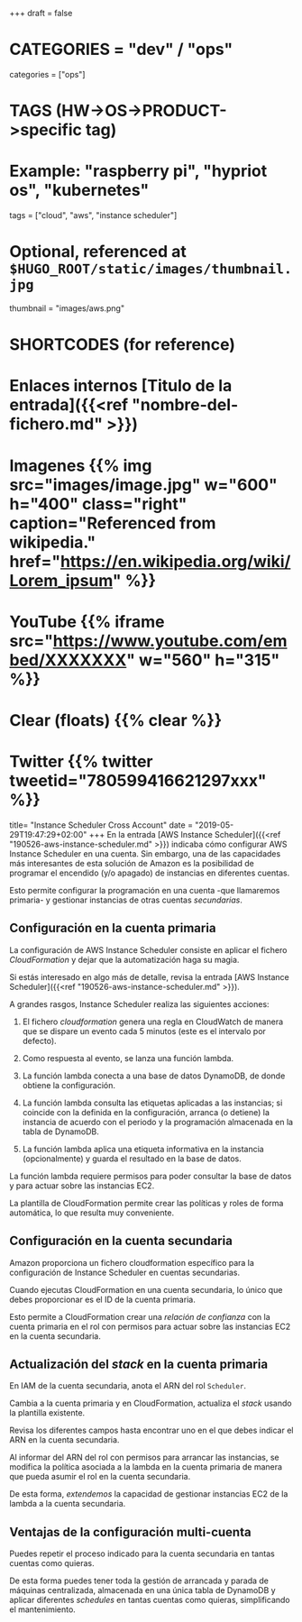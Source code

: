 +++
draft = false

# CATEGORIES = "dev" / "ops"
categories = ["ops"]
# TAGS (HW->OS->PRODUCT->specific tag)
# Example: "raspberry pi", "hypriot os", "kubernetes"

tags = ["cloud", "aws", "instance scheduler"]

# Optional, referenced at `$HUGO_ROOT/static/images/thumbnail.jpg`
thumbnail = "images/aws.png"

# SHORTCODES (for reference)

# Enlaces internos [Titulo de la entrada]({{<ref "nombre-del-fichero.md" >}})

# Imagenes {{% img src="images/image.jpg" w="600" h="400" class="right" caption="Referenced from wikipedia." href="https://en.wikipedia.org/wiki/Lorem_ipsum" %}}
# YouTube {{% iframe src="https://www.youtube.com/embed/XXXXXXX" w="560" h="315" %}}
# Clear (floats) {{% clear %}}
# Twitter {{% twitter tweetid="780599416621297xxx" %}}

title=  "Instance Scheduler Cross Account"
date = "2019-05-29T19:47:29+02:00"
+++
En la entrada [AWS Instance Scheduler]({{<ref "190526-aws-instance-scheduler.md" >}}) indicaba cómo configurar AWS Instance Scheduler en una cuenta. Sin embargo, una de las capacidades más interesantes de esta solución de Amazon es la posibilidad de programar el encendido (y/o apagado) de instancias en diferentes cuentas.
<!--more-->

Esto permite configurar la programación en una cuenta -que llamaremos primaria- y gestionar instancias de otras cuentas _secundarias_.

## Configuración en la cuenta primaria

La configuración de AWS Instance Scheduler consiste en aplicar el fichero _CloudFormation_ y dejar que la automatización haga su magia.

Si estás interesado en algo más de detalle, revisa la entrada [AWS Instance Scheduler]({{<ref "190526-aws-instance-scheduler.md" >}}).

A grandes rasgos, Instance Scheduler realiza las siguientes acciones:

1. El fichero _cloudformation_ genera una regla en CloudWatch de manera que se dispare un evento cada 5 minutos (este es el intervalo por defecto).

1. Como respuesta al evento, se lanza una función lambda.

1. La función lambda conecta a una base de datos DynamoDB, de donde obtiene la configuración.

1. La función lambda consulta las etiquetas aplicadas a las instancias; si coincide con la definida en la configuración, arranca (o detiene) la instancia de acuerdo con el periodo y la programación almacenada en la tabla de DynamoDB.

1. La función lambda aplica una etiqueta informativa en la instancia (opcionalmente) y guarda el resultado en la base de datos.

La función lambda requiere permisos para poder consultar la base de datos y para actuar sobre las instancias EC2.

La plantilla de CloudFormation permite crear las políticas y roles de forma automática, lo que resulta muy conveniente.

## Configuración en la cuenta secundaria

Amazon proporciona un fichero cloudformation específico para la configuración de Instance Scheduler en cuentas secundarias.

Cuando ejecutas CloudFormation en una cuenta secundaria, lo único que debes proporcionar es el ID de la cuenta primaria.

Esto permite a CloudFormation crear una _relación de confianza_ con la cuenta primaria en el rol con permisos para actuar sobre las instancias EC2 en la cuenta secundaria.

## Actualización del _stack_ en la cuenta primaria

En IAM de la cuenta secundaria, anota el ARN del rol `Scheduler`.

Cambia a la cuenta primaria y en CloudFormation, actualiza el _stack_ usando la plantilla existente.

Revisa los diferentes campos hasta encontrar uno en el que debes indicar el ARN en la cuenta secundaria.

Al informar del ARN del rol con permisos para arrancar las instancias, se modifica la política asociada a la lambda en la cuenta primaria de manera que pueda asumir el rol en la cuenta secundaria.

De esta forma, _extendemos_ la capacidad de gestionar instancias EC2 de la lambda a la cuenta secundaria.

## Ventajas de la configuración multi-cuenta

Puedes repetir el proceso indicado para la cuenta secundaria en tantas cuentas como quieras.

De esta forma puedes tener toda la gestión de arrancada y parada de máquinas centralizada, almacenada en una única tabla de DynamoDB y aplicar diferentes _schedules_ en tantas cuentas como quieras, simplificando el mantenimiento.